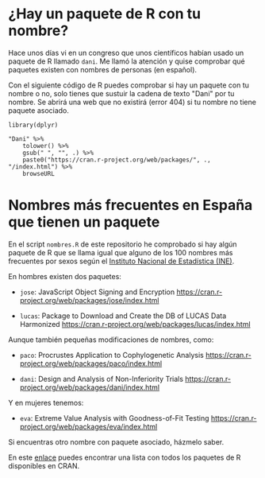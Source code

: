 # ¿Hay un paquete de R con tu nombre?

Hace unos días vi en un congreso que unos científicos habían usado un paquete de R llamado `dani`. Me llamó la atención y quise comprobar qué paquetes existen con nombres de personas (en español).

Con el siguiente código  de R puedes comprobar si hay un paquete con tu nombre o no, solo tienes que sustuir la cadena de texto "Dani" por tu nombre. Se abrirá una web que no existirá (error 404) si tu nombre no tiene paquete asociado.

```{r}
library(dplyr)

"Dani" %>%
    tolower() %>%
    gsub(" ", "", .) %>% 
    paste0("https://cran.r-project.org/web/packages/", ., "/index.html") %>% 
    browseURL
```

# Nombres más frecuentes en España que tienen un paquete

En el script `nombres.R` de este repositorio he comprobado si hay algún paquete de R que se llama igual que alguno de los 100 nombres más frecuentes por sexos según el [Instituto Nacional de Estadística (INE)](https://www.ine.es/dyngs/INEbase/es/operacion.htm?c=Estadistica_C&cid=1254736177009&menu=resultados&idp=1254734710990#!tabs-1254736195454).

En hombres existen dos paquetes:

- `jose`: JavaScript Object Signing and Encryption https://cran.r-project.org/web/packages/jose/index.html

- `lucas`: Package to Download and Create the DB of LUCAS Data Harmonized https://cran.r-project.org/web/packages/lucas/index.html

Aunque también pequeñas modificaciones de nombres, como:

- `paco`: Procrustes Application to Cophylogenetic Analysis https://cran.r-project.org/web/packages/paco/index.html

- `dani`: Design and Analysis of Non-Inferiority Trials https://cran.r-project.org/web/packages/dani/index.html

Y en mujeres tenemos:

- `eva`: Extreme Value Analysis with Goodness-of-Fit Testing https://cran.r-project.org/web/packages/eva/index.html

Si encuentras otro nombre con paquete asociado, házmelo saber.

En este [enlace](https://cran.r-project.org/web/packages/available_packages_by_name.html) puedes encontrar una lista con todos los paquetes de R disponibles en CRAN.
